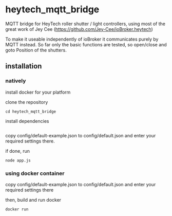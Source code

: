# heytech_mqtt_bridge
MQTT bridge for HeyTech roller shutter / light controllers, using most of the great work of Jey Cee (https://github.com/Jey-Cee/ioBroker.heytech)

To make it useable independently of ioBroker it communicates purely by MQTT instead. So far only the basic functions are tested, so open/close and goto Position of the shutters.

## installation

### natively

install docker for your platform

clone the repository

```git clone https://github.com/techdada/heytech_mqtt_bridge
cd heytech_mqtt_bridge
```

install dependencies

```npm install
```

copy config/default-example.json to config/default.json and enter your required settings there.

if done, run

```node app.js```


### using docker container

copy config/default-example.json to config/default.json and enter your required settings there

then, build and run docker

```docker build
docker run
```
